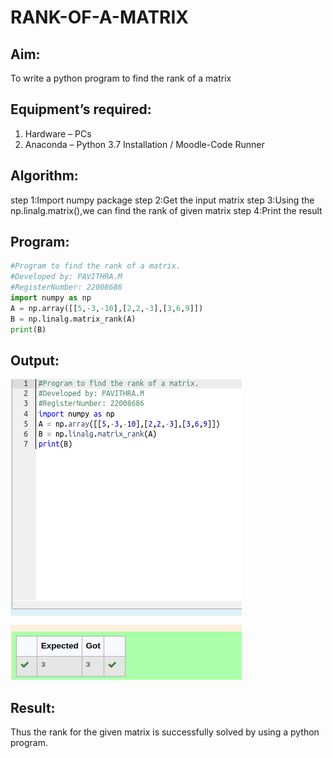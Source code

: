 # RANK-OF-A-MATRIX
## Aim:

To write a python program to find the rank of a matrix

## Equipment’s required:

1. 	Hardware – PCs
2. 	Anaconda – Python 3.7 Installation / Moodle-Code Runner

## Algorithm:

step 1:Import numpy package
step 2:Get the input matrix
step 3:Using the np.linalg.matrix(),we can find the rank of given matrix
step 4:Print the result

## Program:
```python
#Program to find the rank of a matrix.
#Developed by: PAVITHRA.M
#RegisterNumber: 22008686
import numpy as np
A = np.array([[5,-3,-10],[2,2,-3],[3,6,9]])
B = np.linalg.matrix_rank(A)
print(B)
```

## Output:
![](rank%20of%20matrix%20.png)

## Result:

Thus the rank for the given matrix is successfully solved by  using a python program.